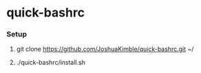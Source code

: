 # quick-bashrc

### Setup

1. git clone https://github.com/JoshuaKimble/quick-bashrc.git ~/

2. ./quick-bashrc/install.sh

